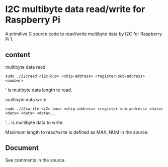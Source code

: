 # I2C multibyte data read/write for Raspberry Pi    

A primitive C source code to read/write multibyte data by I2C for Raspberry Pi 1.   

## content    

multibyte data read.   
```
sudo ./i2cread <i2c-bus> <chip-address> <register-sub-address> <number>  
```
'<number> is mutibyte data length to read.  
  
multibyte data write.   
```
sudo ./i2cwrite <i2c-bus> <chip-address> <register-sub-address> <data> <data> <data> <data>... 
```
'<data>... is multibyte data to write.   
  
Maximum length to read/write is defined as MAX_NUM in the source. 

## Document  

See comments in the source.  


